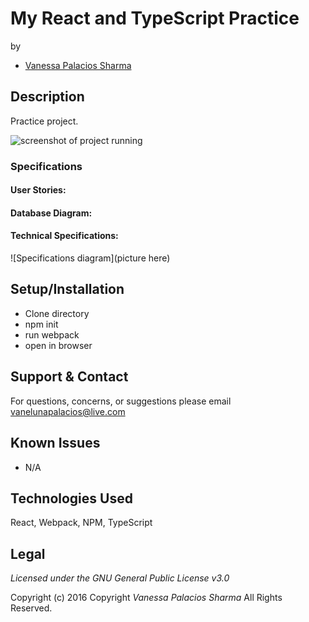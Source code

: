 #   My React and TypeScript Practice
by
* [Vanessa Palacios Sharma](https://github.com/VanessaSharma)

## Description
Practice project.

![screenshot of project running](screenshot.jpg)


### Specifications
#### User Stories:


#### Database Diagram:

#### Technical Specifications:
![Specifications diagram](picture here)
## Setup/Installation
* Clone directory
* npm init
* run webpack
* open in browser

## Support & Contact
For questions, concerns, or suggestions please email vanelunapalacios@live.com

## Known Issues
* N/A

## Technologies Used
React, Webpack, NPM, TypeScript

## Legal
*Licensed under the GNU General Public License v3.0*

Copyright (c) 2016 Copyright _Vanessa Palacios Sharma_  All Rights Reserved.
